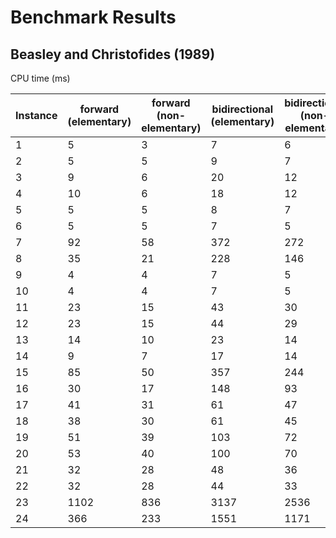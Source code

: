 # Benchmark Results

## Beasley and Christofides (1989)

CPU time (ms)


| Instance | forward (elementary) | forward (non-elementary) | bidirectional (elementary) | bidirectional (non-elementary) |
|----------|------------|----------------|------------|----------------|
| 1        | 5          | 3              | 7          | 6              |
| 2        | 5          | 5              | 9          | 7              |
| 3        | 9          | 6              | 20         | 12             |
| 4        | 10         | 6              | 18         | 12             |
| 5        | 5          | 5              | 8          | 7              |
| 6        | 5          | 5              | 7          | 5              |
| 7        | 92         | 58             | 372        | 272            |
| 8        | 35         | 21             | 228        | 146            |
| 9        | 4          | 4              | 7          | 5              |
| 10       | 4          | 4              | 7          | 5              |
| 11       | 23         | 15             | 43         | 30             |
| 12       | 23         | 15             | 44         | 29             |
| 13       | 14         | 10             | 23         | 14             |
| 14       | 9          | 7              | 17         | 14             |
| 15       | 85         | 50             | 357        | 244            |
| 16       | 30         | 17             | 148        | 93             |
| 17       | 41         | 31             | 61         | 47             |
| 18       | 38         | 30             | 61         | 45             |
| 19       | 51         | 39             | 103        | 72             |
| 20       | 53         | 40             | 100        | 70             |
| 21       | 32         | 28             | 48         | 36             |
| 22       | 32         | 28             | 44         | 33             |
| 23       | 1102       | 836            | 3137       | 2536           |
| 24       | 366        | 233            | 1551       | 1171           |
